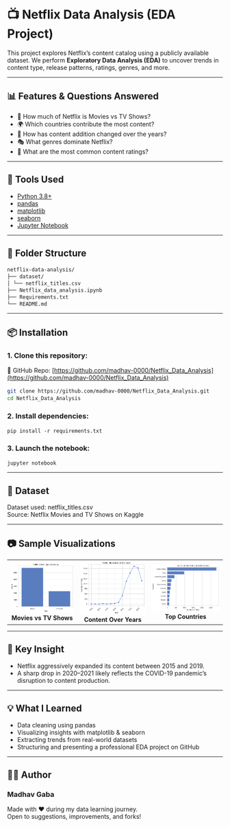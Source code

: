# 📺 Netflix Data Analysis (EDA Project)

This project explores Netflix’s content catalog using a publicly available dataset. We perform **Exploratory Data Analysis (EDA)** to uncover trends in content type, release patterns, ratings, genres, and more.

---

## 📊 Features & Questions Answered

- 📌 How much of Netflix is Movies vs TV Shows?
- 🌍 Which countries contribute the most content?
- 📅 How has content addition changed over the years?
- 🎭 What genres dominate Netflix?
- 🔞 What are the most common content ratings?

---

## 🧰 Tools Used

- [Python 3.8+](https://www.python.org/)
- [pandas](https://pandas.pydata.org/)
- [matplotlib](https://matplotlib.org/)
- [seaborn](https://seaborn.pydata.org/)
- [Jupyter Notebook](https://jupyter.org/)

---

## 📁 Folder Structure


```
netflix-data-analysis/
├── dataset/
│ └── netflix_titles.csv
├── Netflix_data_analysis.ipynb
├── Requirements.txt
└── README.md
```

---

## 📦 Installation

### 1. Clone this repository:

📂 GitHub Repo: [https://github.com/madhav-0000/Netflix_Data_Analysis](https://github.com/madhav-0000/Netflix_Data_Analysis)

```bash
git clone https://github.com/madhav-0000/Netflix_Data_Analysis.git
cd Netflix_Data_Analysis
```

### 2. Install dependencies:
```
pip install -r requirements.txt
```

### 3. Launch the notebook:
```
jupyter notebook
```

---

## 📂 Dataset

Dataset used: netflix_titles.csv  
Source: Netflix Movies and TV Shows on Kaggle 

---

## 📷 Sample Visualizations

<table>
  <tr>
    <td align="center">
      <img src="screenshots/movies-vs-shows.png" width="300"><br>
      <strong>Movies vs TV Shows</strong>
    </td>
    <td align="center">
      <img src="screenshots/content-over-years.png" width="300"><br>
      <strong>Content Over Years</strong>
    </td>
    <td align="center">
      <img src="screenshots/top-countries.png" width="300"><br>
      <strong>Top Countries</strong>
    </td>
  </tr>
</table>

---


## 📌 Key Insight

- Netflix aggressively expanded its content between 2015 and 2019.  
- A sharp drop in 2020–2021 likely reflects the COVID-19 pandemic’s disruption to content production.

---

## 💡 What I Learned
- Data cleaning using pandas  
- Visualizing insights with matplotlib & seaborn  
- Extracting trends from real-world datasets  
- Structuring and presenting a professional EDA project on GitHub

---

## 👨‍💻 Author
### Madhav Gaba
Made with ❤️ during my data learning journey.  
Open to suggestions, improvements, and forks!

 
